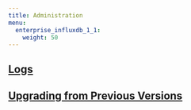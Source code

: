 ```yaml
---
title: Administration
menu:
  enterprise_influxdb_1_1:
    weight: 50
---
```


## [Logs](/enterprise_influxdb/v1.1/administration/logs/)

## [Upgrading from Previous Versions](/enterprise_influxdb/v1.1/administration/upgrading/)
